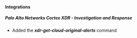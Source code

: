 
#### Integrations
##### Palo Alto Networks Cortex XDR - Investigation and Response
- Added the ***xdr-get-cloud-original-alerts*** command

